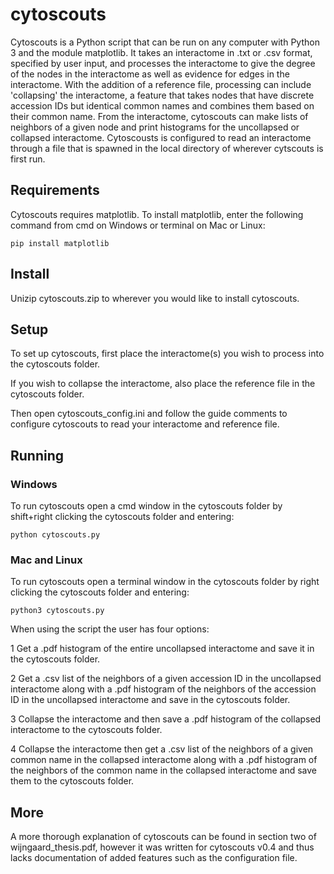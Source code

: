 # cytoscouts

Cytoscouts is a Python script that can be run on any computer with Python 3 and the module matplotlib. It takes an interactome in .txt or .csv format, specified by user input, and processes the interactome to give the degree of the nodes in the interactome as well as evidence for edges in the interactome. With the addition of a reference file, processing can include 'collapsing' the interactome, a feature that takes nodes that have discrete accession IDs but identical common names and combines them based on their common name. From the interactome, cytoscouts can make lists of neighbors of a given node and print histograms for the uncollapsed or collapsed interactome. Cytoscousts is configured to read an interactome through a file that is spawned in the local directory of wherever cytscouts is first run.

## Requirements
Cytoscouts requires matplotlib. To install matplotlib, enter the following command from cmd on Windows or terminal on Mac or Linux:
```
pip install matplotlib
```
## Install

Unizip cytoscouts.zip to wherever you would like to install cytoscouts.

## Setup
To set up cytoscouts, first place the interactome(s) you wish to process into the cytoscouts folder.

If you wish to collapse the interactome, also place the reference file in the cytoscouts folder.

Then open cytoscouts_config.ini and follow the guide comments to configure cytoscouts to read your interactome and reference file.

## Running
### Windows
To run cytoscouts open a cmd window in the cytoscouts folder by shift+right clicking the cytoscouts folder and entering:
```
python cytoscouts.py
```

### Mac and Linux
To run cytoscouts open a terminal window in the cytoscouts folder by right clicking the cytoscouts folder and entering:
```
python3 cytoscouts.py
```

When using the script the user has four options: 

1 Get a .pdf histogram of the entire uncollapsed interactome and save it in the cytoscouts folder. 

2 Get a .csv list of the neighbors of a given accession ID in the uncollapsed interactome along with a .pdf histogram of the neighbors of the accession ID in the uncollapsed interactome and save in the cytoscouts folder.

3 Collapse the interactome and then save a .pdf histogram of the collapsed interactome to the cytoscouts folder. 

4 Collapse the interactome then get a .csv list of the neighbors of a given common name in the collapsed interactome along with a .pdf histogram of the neighbors of the common name in the collapsed interactome and save them to the cytoscouts folder.

## More

A more thorough explanation of cytoscouts can be found in section two of wijngaard_thesis.pdf, however it was written for cytoscouts v0.4 and thus lacks documentation of added features such as the configuration file.


